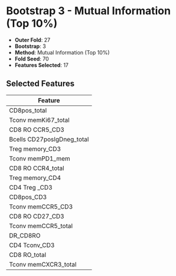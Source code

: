 # Bootstrap 3 - Mutual Information (Top 10%)

- **Outer Fold**: 27
- **Bootstrap**: 3
- **Method**: Mutual Information (Top 10%)
- **Fold Seed**: 70
- **Features Selected**: 17

## Selected Features

| Feature |
|---------|
| CD8pos_total |
| Tconv memKi67_total |
| CD8 RO CCR5_CD3 |
| Bcells CD27posIgDneg_total |
| Treg memory_CD3 |
| Tconv memPD1_mem |
| CD8 RO CCR4_total |
| Treg memory_CD4 |
| CD4 Treg _CD3 |
| CD8pos_CD3 |
| Tconv memCCR5_CD3 |
| CD8 RO CD27_CD3 |
| Tconv memCCR5_total |
| DR_CD8RO |
| CD4 Tconv_CD3 |
| CD8 RO_total |
| Tconv memCXCR3_total |
